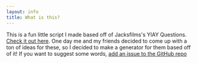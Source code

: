 ```yaml
---
layout: info
title: What is this?
---
```

This is a fun little script I made based off of Jacksfilms's YIAY Questions. [Check it out here](https://www.youtube.com/watch?v=C7fS3RsFuUE). One day me and my friends decided to come up with a ton of ideas for these, so I decided to make a generator for them based off of it! If you want to suggest some words, [add an issue to the GitHub repo](http://github.com/Chewsterchew/TRBMB-Gen)

